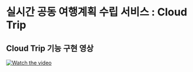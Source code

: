 # 실시간 공동 여행계획 수립 서비스 : Cloud Trip

## Cloud Trip 기능 구현 영상

[![Watch the video](https://img.youtube.com/vi/q9L6J4riArY/0.jpg)](https://youtu.be/q9L6J4riArY?si=aPY3r2X01ZeZkYJl)
